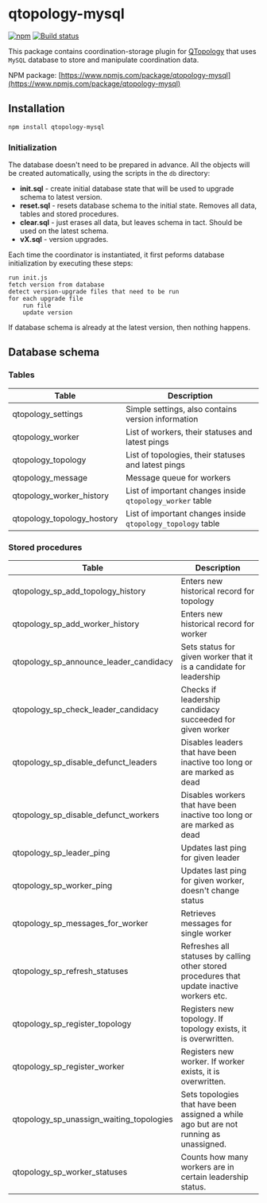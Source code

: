 # qtopology-mysql

[![npm](https://img.shields.io/npm/v/qtopology-mysql.svg)]()
[![Build status](https://img.shields.io/travis/bergloman/qtopology-mysql/master.svg)]()

This package contains coordination-storage plugin for [QTopology](http://github.com/qminer/qtopology) that uses `MySQL` database to store and manipulate coordination data.

NPM package: [https://www.npmjs.com/package/qtopology-mysql](https://www.npmjs.com/package/qtopology-mysql)

## Installation

`````````````bash
npm install qtopology-mysql
`````````````

### Initialization

The database doesn't need to be prepared in advance. All the objects will be created automatically, using the scripts in the `db` directory:

- **init.sql** - create initial database state that will be used to upgrade schema to latest version.
- **reset.sql** - resets database schema to the initial state. Removes all data, tables and stored procedures.
- **clear.sql** - just erases all data, but leaves schema in tact. Should be used on the latest schema.
- **vX.sql** - version upgrades.

Each time the coordinator is instantiated, it first peforms database initialization by executing these steps:

```````````````
run init.js
fetch version from database
detect version-upgrade files that need to be run
for each upgrade file
    run file
    update version
```````````````

If database schema is already at the latest version, then nothing happens.

## Database schema

### Tables

|Table|Description|
|-----|-----|
| qtopology_settings | Simple settings, also contains version information |
| qtopology_worker | List of workers, their statuses and latest pings |
| qtopology_topology | List of topologies, their statuses and latest pings |
| qtopology_message | Message queue for workers |
| qtopology_worker_history | List of important changes inside `qtopology_worker` table |
| qtopology_topology_hostory | List of important changes inside `qtopology_topology` table |

### Stored procedures

|Table|Description|
|-----|-----|
| qtopology_sp_add_topology_history | Enters new historical record for topology |
| qtopology_sp_add_worker_history | Enters new historical record for worker |
| qtopology_sp_announce_leader_candidacy | Sets status for given worker that it is a candidate for leadership |
| qtopology_sp_check_leader_candidacy | Checks if leadership candidacy succeeded for given worker |
| qtopology_sp_disable_defunct_leaders | Disables leaders that have been inactive too long or are marked as dead |
| qtopology_sp_disable_defunct_workers | Disables workers that have been inactive too long or are marked as dead |
| qtopology_sp_leader_ping | Updates last ping for given leader  |
| qtopology_sp_worker_ping | Updates last ping for given worker, doesn't change status  |
| qtopology_sp_messages_for_worker | Retrieves messages for single worker |
| qtopology_sp_refresh_statuses | Refreshes all statuses by calling other stored procedures that update inactive workers etc. |
| qtopology_sp_register_topology | Registers new topology. If topology exists, it is overwritten. |
| qtopology_sp_register_worker | Registers new worker. If worker exists, it is overwritten. |
| qtopology_sp_unassign_waiting_topologies | Sets topologies that have been assigned a while ago but are not running as unassigned. |
| qtopology_sp_worker_statuses | Counts how many workers are in certain leadership status. |

